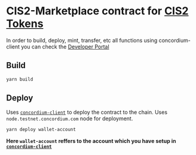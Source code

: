 # CIS2-Marketplace contract for [CIS2 Tokens](https://proposals.concordium.software/CIS/cis-2.html)

In order to build, deploy, mint, transfer, etc all functions using concordium-client you can check the [Developer Portal](https://developer.concordium.software/en/mainnet/smart-contracts/tutorials/nft-marketplace/index.html)

## Build

```bash
yarn build
```

## Deploy

Uses [`concordium-client`](https://developer.concordium.software/en/mainnet/net/references/concordium-client.html) to deploy the contract to the chain.
Uses `node.testnet.concordium.com` node for deployment.

```bash
yarn deploy wallet-account
```

**Here `wallet-account` reffers to the account which you have setup in [`concordium-client`](https://developer.concordium.software/en/mainnet/net/references/concordium-client.html)**
